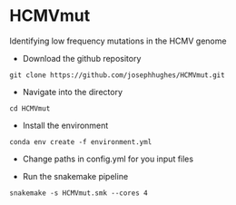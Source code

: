 # HCMVmut
Identifying low frequency mutations in the HCMV genome


 - Download the github repository
```
git clone https://github.com/josephhughes/HCMVmut.git
```

 - Navigate into the directory
```
cd HCMVmut
```


 - Install the environment
```
conda env create -f environment.yml
```
 - Change paths in config.yml for you input files

 - Run the snakemake pipeline
```
snakemake -s HCMVmut.smk --cores 4
```
